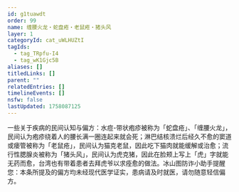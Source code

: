 ```yaml
---
id: g1tuawdt
order: 99
name: 缠腰火龙・蛇盘疮・老鼠疮・猪头风
layer: 1
categoryId: cat_uWLHUZtI
tagIds:
  - tag_TRpfu-I4
  - tag_wK1Gjc5B
aliases: []
titledLinks: []
parent: ""
relatedEntries: []
timelineEvents: []
nsfw: false
lastUpdated: 1758087125
---
```


一些关于疾病的民间认知与偏方：水痘-带状疱疹被称为「蛇盘疮」、「缠腰火龙」，民间认为疱疹绕着人的腰长满一圈连起来就会死；淋巴结核溃烂后经久不愈的窦道或瘘管被称为「老鼠疮」，民间认为猫克老鼠，因此吃下猫肉就能缓解或治愈；流行性腮腺炎被称为「猪头风」，民间认为虎克猪，因此在脸颊上写上「虎」字就能无药而愈，台湾也有带着患者去拜虎爷以求痊愈的做法。冰山图防诈小助手提醒您：本条所提及的偏方均未经现代医学证实，患病请及时就医，请勿随意轻信偏方。